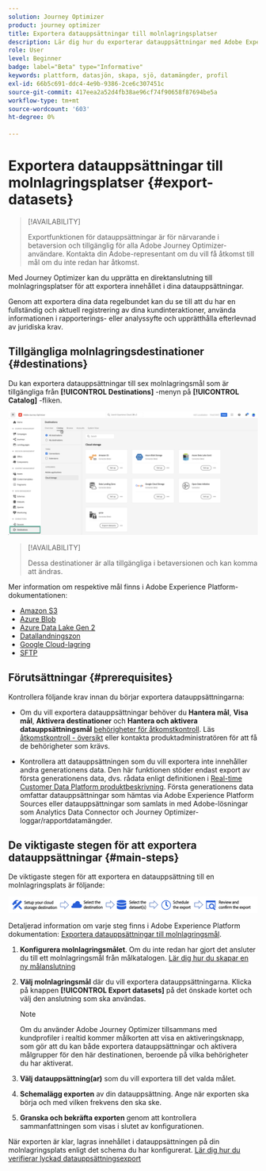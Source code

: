 ```yaml
---
solution: Journey Optimizer
product: journey optimizer
title: Exportera datauppsättningar till molnlagringsplatser
description: Lär dig hur du exporterar datauppsättningar med Adobe Experience Platform molnlagringsmål.
role: User
level: Beginner
badge: label="Beta" type="Informative"
keywords: plattform, datasjön, skapa, sjö, datamängder, profil
exl-id: 66b5c691-ddc4-4e9b-9386-2ce6c307451c
source-git-commit: 417eea2a52d4fb38ae96cf74f90658f87694be5a
workflow-type: tm+mt
source-wordcount: '603'
ht-degree: 0%

---
```


# Exportera datauppsättningar till molnlagringsplatser {#export-datasets}

>[!AVAILABILITY]
>
>Exportfunktionen för datauppsättningar är för närvarande i betaversion och tillgänglig för alla Adobe Journey Optimizer-användare. Kontakta din Adobe-representant om du vill få åtkomst till mål om du inte redan har åtkomst.

Med Journey Optimizer kan du upprätta en direktanslutning till molnlagringsplatser för att exportera innehållet i dina datauppsättningar.

Genom att exportera dina data regelbundet kan du se till att du har en fullständig och aktuell registrering av dina kundinteraktioner, använda informationen i rapporterings- eller analyssyfte och upprätthålla efterlevnad av juridiska krav.

## Tillgängliga molnlagringsdestinationer {#destinations}

Du kan exportera datauppsättningar till sex molnlagringsmål som är tillgängliga från **[!UICONTROL Destinations]** -menyn på **[!UICONTROL Catalog]** -fliken.

![](assets/dataset-export-setup.png)

>[!AVAILABILITY]
>
>Dessa destinationer är alla tillgängliga i betaversionen och kan komma att ändras.

Mer information om respektive mål finns i Adobe Experience Platform-dokumentationen:

* [Amazon S3](https://experienceleague.adobe.com/docs/experience-platform/destinations/catalog/cloud-storage/amazon-s3.html)
* [Azure Blob](https://experienceleague.adobe.com/docs/experience-platform/destinations/catalog/cloud-storage/azure-blob.html)
* [Azure Data Lake Gen 2](https://experienceleague.adobe.com/docs/experience-platform/destinations/catalog/cloud-storage/adls-gen2.html)
* [Datallandningszon](https://experienceleague.adobe.com/docs/experience-platform/destinations/catalog/cloud-storage/data-landing-zone.html)
* [Google Cloud-lagring](https://experienceleague.adobe.com/docs/experience-platform/destinations/catalog/cloud-storage/google-cloud-storage.html)
* [SFTP](https://experienceleague.adobe.com/docs/experience-platform/destinations/catalog/cloud-storage/sftp.html)

## Förutsättningar {#prerequisites}

Kontrollera följande krav innan du börjar exportera datauppsättningarna:

* Om du vill exportera datauppsättningar behöver du **Hantera mål**, **Visa mål**, **Aktivera destinationer** och **Hantera och aktivera datauppsättningsmål** [behörigheter för åtkomstkontroll](https://experienceleague.adobe.com/docs/experience-platform/access-control/home.html#permissions). Läs [åtkomstkontroll - översikt](https://experienceleague.adobe.com/docs/experience-platform/access-control/ui/overview.html) eller kontakta produktadministratören för att få de behörigheter som krävs.

* Kontrollera att datauppsättningen som du vill exportera inte innehåller andra generationens data. Den här funktionen stöder endast export av första generationens data, dvs. rådata enligt definitionen i [Real-time Customer Data Platform produktbeskrivning](https://helpx.adobe.com/legal/product-descriptions/real-time-customer-data-platform-b2c-edition-prime-and-ultimate-packages.html). Första generationens data omfattar datauppsättningar som hämtas via Adobe Experience Platform Sources eller datauppsättningar som samlats in med Adobe-lösningar som Analytics Data Connector och Journey Optimizer-loggar/rapportdatamängder.

## De viktigaste stegen för att exportera datauppsättningar {#main-steps}

De viktigaste stegen för att exportera en datauppsättning till en molnlagringsplats är följande:

![](assets/dataset-export-process.png)

Detaljerad information om varje steg finns i Adobe Experience Platform dokumentation: [Exportera datauppsättningar till molnlagringsmål](https://experienceleague.adobe.com/docs/experience-platform/destinations/ui/activate/export-datasets.html).

1. **Konfigurera molnlagringsmålet**. Om du inte redan har gjort det ansluter du till ett molnlagringsmål från målkatalogen. [Lär dig hur du skapar en ny målanslutning](https://experienceleague.adobe.com/docs/experience-platform/destinations/ui/connect-destination.html#setup)

   <!--![](assets/dataset-export-setup.png)-->

1. **Välj molnlagringsmål** där du vill exportera datauppsättningarna. Klicka på knappen **[!UICONTROL Export datasets]** på det önskade kortet och välj den anslutning som ska användas.

   <!--![](assets/dataset-export-destination.png)-->

   >[!NOTE]
   >
   >Om du använder Adobe Journey Optimizer tillsammans med kundprofiler i realtid kommer målkorten att visa en aktiveringsknapp, som gör att du kan både exportera datauppsättningar och aktivera målgrupper för den här destinationen, beroende på vilka behörigheter du har aktiverat.

1. **Välj datauppsättning(ar)** som du vill exportera till det valda målet.

   <!--![](assets/dataset-export-dataset-selection.png)-->

1. **Schemalägg exporten** av din datauppsättning. Ange när exporten ska börja och med vilken frekvens den ska ske.

   <!--![](assets/dataset-export-schedule.png)-->

1. **Granska och bekräfta exporten** genom att kontrollera sammanfattningen som visas i slutet av konfigurationen.

   <!--![](assets/dataset-export-review.png)-->

När exporten är klar, lagras innehållet i datauppsättningen på din molnlagringsplats enligt det schema du har konfigurerat. [Lär dig hur du verifierar lyckad datauppsättningsexport](https://experienceleague.adobe.com/docs/experience-platform/destinations/ui/activate/export-datasets.html#verify)
